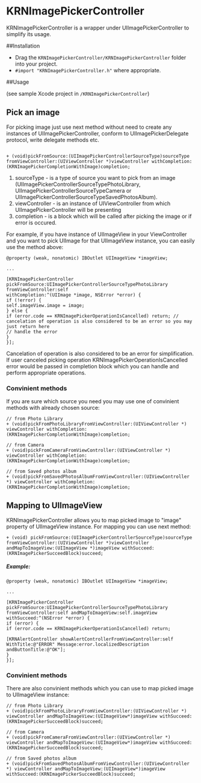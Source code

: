 KRNImagePickerController
========================

KRNImagePickerController is a wrapper under UIImagePickerController to simplify its usage.


##Installation
- Drag the `KRNImagePickerController/KRNImagePickerController` folder into your project.
- `#import "KRNImagePickerController.h"` where appropriate.

##Usage

(see sample Xcode project in `/KRNImagePickerController`)

## Pick an image

For picking image just use next method without need to create any instances of UIImagePickerController, conform to UIImagePickerDelegate protocol, write delegate methods etc.

```objc

+ (void)pickFromSource:(UIImagePickerControllerSourceType)sourceType fromViewController:(UIViewController *)viewController withCompletion:(KRNImagePickerCompletionWithImage)completion;
```

1. sourceType - is a type of source you want to pick from an image (UIImagePickerControllerSourceTypePhotoLibrary,
UIImagePickerControllerSourceTypeCamera or UIImagePickerControllerSourceTypeSavedPhotosAlbum).
2. viewController -  is an instance of UIViewController from which UIImagePickerController will be presenting
3. completion - is a block which will be called after picking the image or if error is occured.

For example, if you have instance of UIImageView in your ViewController and you want to pick UIImage for that UIImageView instance, you can easily use the method above:

```objc
@property (weak, nonatomic) IBOutlet UIImageView *imageView;

...

[KRNImagePickerController pickFromSource:UIImagePickerControllerSourceTypePhotoLibrary 
fromViewController:self 
withCompletion:^(UIImage *image, NSError *error) {
if (!error) {
self.imageView.image = image;
} else {
if (error.code == KRNImagePickerOperationIsCancelled) return; // cancelation of operation is also considered to be an error so you may just return here 
// handle the error
}
}];
```
Cancelation of operation is also considered to be an error for simplification. If user canceled picking operation KRNImagePickerOperationIsCancelled error would be passed in completion block which you can handle and perform appropriate operations.
### Convinient methods
If you are sure which source you need you may use one of convinient methods with already chosen source:
```objc
// from Photo Library
+ (void)pickFromPhotoLibraryFromViewController:(UIViewController *) viewController withCompletion:(KRNImagePickerCompletionWithImage)completion; 

// from Camera
+ (void)pickFromCameraFromViewController:(UIViewController *) viewController withCompletion:(KRNImagePickerCompletionWithImage)completion;

// from Saved photos album
+ (void)pickFromSavedPhotosAlbumFromViewController:(UIViewController *) viewController withCompletion:(KRNImagePickerCompletionWithImage)completion; 
```
## Mapping to UIImageView
KRNImagePickerController allows you to map picked image to "image" property of UIImageView instance.
For mapping you can use next method:
```objc
+ (void) pickFromSource:(UIImagePickerControllerSourceType)sourceType fromViewController:(UIViewController *)viewController andMapToImageView:(UIImageView *)imageView withSucceed:(KRNImagePickerSucceedBlock)succeed;
```
##### Example:

```objc
@property (weak, nonatomic) IBOutlet UIImageView *imageView;

...

[KRNImagePickerController pickFromSource:UIImagePickerControllerSourceTypePhotoLibrary fromViewController:self andMapToImageView:self.imageView withSucceed:^(NSError *error) {
if (error) {
if (error.code == KRNImagePickerOperationIsCancelled) return;

[KRNAlertController showAlertControllerFromViewController:self WithTitle:@"ERROR" Message:error.localizedDescription andButtonTitle:@"OK"];
}
}];
```
### Convinient methods
There are also convinient methods which you can use to map picked image to UIImageView instance:
```objc
// from Photo Library
+ (void)pickFromPhotoLibraryFromViewController:(UIViewController *) viewController andMapToImageView:(UIImageView*)imageView withSucceed:(KRNImagePickerSucceedBlock)succeed;

// from Camera
+ (void)pickFromCameraFromViewController:(UIViewController *) viewController andMapToImageView:(UIImageView*)imageView withSucceed:(KRNImagePickerSucceedBlock)succeed;

// from Saved photos album
+ (void)pickFromSavedPhotosAlbumFromViewController:(UIViewController *) viewController andMapToImageView:(UIImageView*)imageView withSucceed:(KRNImagePickerSucceedBlock)succeed;
```



